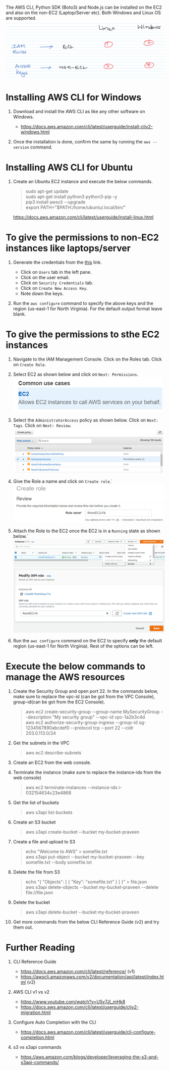 The AWS CLI, Python SDK (Boto3) and Node.js can be installed on the EC2 and also on the non-EC2 (Laptop/Server etc). Both Windows and Linux OS are supported.\
![](../images/2020-11-07-06-51-24.png)

# Installing AWS CLI for Windows

1. Download and install the AWS CLI as like any other software on Windows.
    - https://docs.aws.amazon.com/cli/latest/userguide/install-cliv2-windows.html

1. Once the installation is done, confirm the same by running the `aws --version` command.

# Installing AWS CLI for Ubuntu

1. Create an Ubuntu EC2 instance and execute the below commands.
    >sudo apt-get update\
    >sudo apt-get install python3 python3-pip -y\
    >pip3 install awscli --upgrade\
    >export PATH="$PATH:/home/ubuntu/.local/bin/"

    https://docs.aws.amazon.com/cli/latest/userguide/install-linux.html

# To give the permissions to **non-EC2** instances like laptops/server

1. Generate the credentials from the [this](https://console.aws.amazon.com/iam/home?region=us-east-1#/home) link.
    - Click on `Users` tab in the left pane.
    - Click on the user email.
    - Click on `Security Credentials` tab.
    - Click on `Create New Access Key`.
    - Note down the keys.

1. Run the `aws configure` command to specify the above keys and the region (us-east-1 for North Virginia). For the default output format leave blank.

# To give the permissions to sthe **EC2** instances

1. Navigate to the IAM Management Console. Click on the Roles tab. Click on `Create Role`.

1. Select EC2 as shown below and click on `Next: Permissions`.\
![](../images/2020-11-06-20-25-40.png)

1. Select the `AdministratorAccess` policy as shown below. Click on `Next: Tags`. Click on `Next: Review`.\
![](../images/2020-11-06-20-26-56.png)

1. Give the Role a name and click on `Create role`.`
![](../images/2020-11-06-20-29-54.png)

1. Attach the Role to the EC2 once the EC2 is in a `Running` state as shown below.`\
![](../images/2020-11-06-20-35-06.png)
![](../images/2020-11-06-20-36-37.png)

1. Run the `aws configure` command on the EC2 to specify **only** the default region (us-east-1 for North Virginia). Rest of the options can be left.

# Execute the below commands to manage the AWS resources

1. Create the Security Group and open port 22. In the commands below, make sure to replace the vpc-id (can be got from the VPC Console), group-id(can be got from the EC2 Console).
    >aws ec2 create-security-group --group-name MySecurityGroup --description "My security group" --vpc-id vpc-1a2b3c4d\
    >aws ec2 authorize-security-group-ingress --group-id sg-1234567890abcdef0 --protocol tcp --port 22 --cidr 203.0.113.0/24

1. Get the subnets in the VPC
    >aws ec2 describe-subnets

1. Create an EC2 from the web console.

1. Terminate the instance (make sure to replace the instance-ids from the web console)
    >aws ec2 terminate-instances --instance-ids i-032154634c23e4868

1. Get the list of buckets
    >aws s3api list-buckets

1. Create an S3 bucket
    >aws s3api create-bucket --bucket my-bucket-praveen

1. Create a file and upload to S3
    >echo "Welcome to AWS" > somefile.txt\
    >aws s3api put-object --bucket my-bucket-praveen --key somefile.txt --body somefile.txt

1. Delete the file from S3
    >echo "{ \"Objects\": [ { \"Key\": \"somefile.txt\" } ] }" > file.json\
    >aws s3api delete-objects --bucket my-bucket-praveen --delete file://file.json

1. Delete the bucket
    >aws s3api delete-bucket --bucket my-bucket-praveen

1. Get more commands from the below CLI Reference Guide (v2) and try them out.

# Further Reading

1. CLI Reference Guide
    - https://docs.aws.amazon.com/cli/latest/reference/ (v1)
    - https://awscli.amazonaws.com/v2/documentation/api/latest/index.html (v2)

1. AWS CLI v1 vs v2
    - https://www.youtube.com/watch?v=U5y7JI_mHk8
    - https://docs.aws.amazon.com/cli/latest/userguide/cliv2-migration.html

1. Configure Auto Completion with the CLI
    - https://docs.aws.amazon.com/cli/latest/userguide/cli-configure-completion.html

1. s3 vs s3api commands
    - https://aws.amazon.com/blogs/developer/leveraging-the-s3-and-s3api-commands/